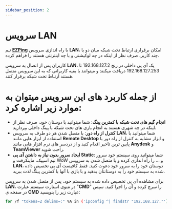```yaml
---
sidebar_position: 2
---
```



# سرویس LAN

تیم **[EZPing](https://ezping.ir/ )** با راه اندازی سرویس **LAN**، امکان برقراری ارتباط تحت شبکه میان دو یا چند کاربر، صرف نظر از اینکه در چه لوکیشنی و با چه اینترنتی هستند را فراهم کرده.

کاربران پس از اتصال به سرویس **LAN**، یک آی پی داخلی در رنج 192.168.127.2 تا 192.168.127.253 دریافت میکنند و میتوانند با بقیه کاربرانی که به این سرویس متصل هستند ارتباط تحت شبکه برقرار کنند.

# از جمله کاربرد های این سرویس میتوان به موارد زیر اشاره کرد:



- **انجام گیم های تحت شبکه با کمترین پینگ**: شما میتوانید با دوستان خود، صرف نظر از اینکه در چه شهری هستند به انجام بازی های تحت شبکه با پینگ داخلی بپردازید.
- **کنترل از راه دور**: با متصل شدن هر دو طرف به سرویس **LAN**، شما میتوانید با استفاده از ابزار هایی مانند **Remote Desktop** و ابزار مشابه به کنترل از راه دور با پایین ترین تاخیر اقدام کنید و از دردسر های نرم افزار هایی مانند **Anydesk** و **TeamViewer** راحت شوید.
- **ایجاد سرور بدون نیاز به داشتن آی پی Static**: شما میتوانید روی سیستم خود سرور تیم اسپیک، ماینکرفت و WoW و ... را راه اندازی کرده و با متصل شدن به سرویس **LAN**، دوستان خود را به سرور خود دعوت کنید. فقط کافیست آی پی تخصیص داده شده به سیستم خود را به دوستانتان بدهید و با بازی با آنها با کمترین پینگ لذت ببرید.




برای مشاهده آی پی تخصیص داده شده به سیستم خود، پس از متصل شدن به سرویس **LAN**، در منوی استارت سیستم عبارت "**CMD**" را سرچ کرده و آن را اجرا کنید.
سپس در صفحه ی **CMD** عبارت زیر را بنویسید: 


```bash
for /f "tokens=2 delims=:" %A in ('ipconfig ^| findstr "192.168.127."') do @echo %A
```





